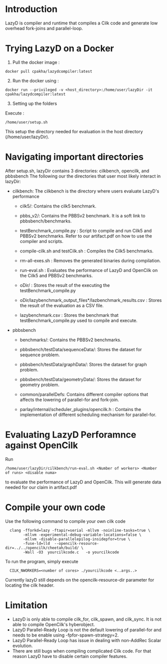 # Introduction

LazyD is compiler and runtime that compiles a Cilk code and generate low overhead fork-joins and parallel-loop.

# Trying LazyD on a Docker

1. Pull the docker image :

```console
docker pull cpakha/lazydcompiler:latest
```

2. Run the docker using :

```console
docker run --privileged -v <host_directory>:/home/user/lazyDir -it cpakha/lazydcompiler:latest
```

3. Setting up the folders

Execute :

```console
/home/user/setup.sh
```

This setup the directory needed for evaluation in the host directory (/home/user/lazyDir).

# Navigating important directories
After setup.sh, lazyDir contains 3 directories: cilkbench, opencilk, and pbbsbench
The following our the directories that user most likely interact in lazyDir:

- cilkbench: The cilkbench is the directory where users evaluate LazyD's performance

  - cilk5/: Contains the cilk5 benchmark.

  - pbbs_v2/: Contains the PBBSv2 benchmark. It is a soft link to pbbsbench/benchmarks.

  - testBenchmark_compile.py : Script to compile and run Cilk5 and PBBSv2 benchmarks.
    			       Refer to our artifact.pdf on how to use the compiler and scripts.

  - compile-cilk.sh and testCilk.sh : Compiles the Cilk5 benchmarks.

  - rm-all-exes.sh : Removes the generated binaries during compilation.

  - run-eval.sh : Evaluates the performance of LazyD and OpenCilk on the Cilk5 and PBBSv2 benchmarks.

  - oDir/ : Stores the result of the executing the testBenchmark_compile.py

  - oDir/lazybenchmark_output_files*/lazbenchmark_results.csv : Stores the result of the evaluation as a CSV file.

  - lazybenchmark.csv : Stores the benchmark that testBenchmark_compile.py used to compile and execute.

- pbbsbench

  - benchmarks/: Contains the PBBSv2 benchmarks.

  - pbbsbench/testData/sequenceData/: Stores the dataset for sequence problem.

  - pbbsbench/testData/graphData/: Stores the dataset for graph problem.

  - pbbsbench/testData/geometryData/: Stores the dataset for geometry problem.

  - common/parallelDefs: Contains different compiler options that affects the lowering of parallel-for and fork-join.

  - parlay/internal/scheduler_plugins/opencilk.h : Contains the implementation of different scheduling mechanism for parallel-for. 

# Evaluating LazyD Perforamnce against OpenCilk
Run 

```console
/home/user/lazyDir/cilkbench/run-eval.sh <Number of workers> <Number of runs> <disable numa>
```

to evaluate the performance of LazyD and OpenCilk.
This will generate data needed for our claim in artifact.pdf

# Compile your own code

Use the following command to compile your own cilk code

```console
  clang -fforkd=lazy -ftapir=serial -mllvm -noinline-tasks=true \
        -mllvm -experimental-debug-variable-locations=false \
        -mllvm -disable-parallelepilog-insidepfor=true \
        -fuse-ld=lld  --opencilk-resource-dir=../../opencilk/cheetah/build/ \
        -Wall -O3  yourcilkcode.c   -o yourcilkcode
```

To run the program, simply execute

```console
  CILK_NWORKERS=<number of cores> ./yourcilkcode <..args..>
```

Currently lazyD still depends on the opencilk-resource-dir parameter for locating the cilk header.

# Limitation

- LazyD is only able to compile cilk_for, cilk_spawn, and cilk_sync. It is not able to compile OpenCilk's hyberobject.
- LazyD Parallel-Ready Loop is not the default lowering of parallel-for and needs to be enable using -fpfor-spawn-strategy=2.
- LazyD Parallel-Ready Loop has issue in dealing with non-AddRec Scalar evolution.
- There are still bugs when compiling complicated Cilk code. For that reason LazyD have to disable certain compiler features.
